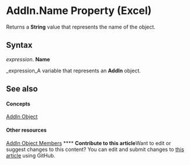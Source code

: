 
# AddIn.Name Property (Excel)

Returns a  **String** value that represents the name of the object.


## Syntax

 _expression_. **Name**

 _expression_A variable that represents an  **AddIn** object.


## See also


#### Concepts


 [AddIn Object](ad26800d-5342-fb4c-01f3-05b7eceb7ffd.md)
#### Other resources


 [AddIn Object Members](b12f1193-e251-5f71-508f-3d348109f5a6.md)
****   **Contribute to this article**Want to edit or suggest changes to this content? You can edit and submit changes to  [this article](https://github.com/jhershey00/VBA_Excel_Test/OpenXMLCon/articles/77b74c80-ccb6-2bb4-e964-cd7bc293954d.md) using GitHub.

